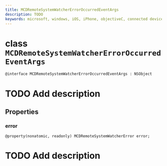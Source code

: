 ```yaml
---
title: MCDRemoteSystemWatcherErrorOccurredEventArgs
description: TODO
keywords: microsoft, windows, iOS, iPhone, objectiveC, connected devices, Project Rome
---
```


# class `MCDRemoteSystemWatcherErrorOccurredEventArgs` 

```
@interface MCDRemoteSystemWatcherErrorOccurredEventArgs : NSObject
```  

# TODO Add description

## Properties

### error
`@property(nonatomic, readonly) MCDRemoteSystemWatcherError error;`

# TODO Add description


